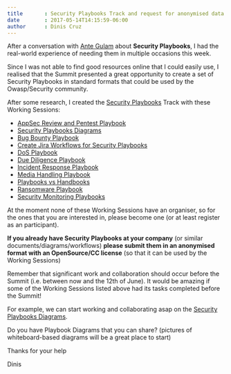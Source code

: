 ```yaml
---
title       : Security Playbooks Track and request for anonymised data
date        : 2017-05-14T14:15:59-06:00
author      : Dinis Cruz
---
```


After a conversation with [Ante Gulam](http://owaspsummit.org/website/participants.html) about **Security Playbooks**, I had the
real-world experience of needing them in multiple occasions this week.

Since I was not able to find good resources online that I could easily use, I realised that the Summit presented a great
opportunity to create a set of Security Playbooks in standard formats that could be used by the Owasp/Security community.

After some research, I created the [Security Playbooks](http://owaspsummit.org/Working-Sessions/Security-Playbooks/) Track with
these Working Sessions:

 - [AppSec Review and Pentest Playbook](http://owaspsummit.org/Working-Sessions/Security-Playbooks/Pentest-Playbook.html)
 - [Security Playbooks Diagrams](http://owaspsummit.org/Working-Sessions/Security-Playbooks/Security-Playbooks-Diagrams.html)
 - [Bug Bounty Playbook](http://owaspsummit.org/Working-Sessions/Security-Playbooks/Bug-Bounty-Playbook.html)
 - [Create Jira Workflows for Security Playbooks](http://owaspsummit.org/Working-Sessions/Security-Playbooks/Create-Jira-Workflows-for-Security-Playbooks.html)
 - [DoS Playbook](http://owaspsummit.org/Working-Sessions/Security-Playbooks/DoS-Playbook.html)
 - [Due Diligence Playbook](http://owaspsummit.org/Working-Sessions/Security-Playbooks/Due-Diligence-Playbook.html)
 - [Incident Response Playbook](http://owaspsummit.org/Working-Sessions/Security-Playbooks/Incident-Response-Playbook.html)
 - [Media Handling Playbook](http://owaspsummit.org/Working-Sessions/Security-Playbooks/Media-Handling-Playbook.html)
 - [Playbooks vs Handbooks](http://owaspsummit.org/Working-Sessions/Security-Playbooks/Playbooks-vs-Handbooks.html)
 - [Ransomware Playbook](http://owaspsummit.org/Working-Sessions/Security-Playbooks/Ransomware-Playbook.html)
 - [Security Monitoring Playbooks](http://owaspsummit.org/Working-Sessions/Security-Playbooks/Security-Monitoring-Playbooks.html)


At the moment none of these Working Sessions have an organiser, so for the ones that you are interested in, please become one
 (or at least register as an participant).

**If you already have Security Playbooks at your company** (or similar documents/diagrams/workflows) **please submit them
 in an anonymised format with an OpenSource/CC license** (so that it can be used by the Working Sessions)

Remember that significant work and collaboration should occur before the Summit (i.e. between now and the 12th of June). It would
 be amazing if some of the Working Sessions listed above had its tasks completed before the Summit!

For example, we can start working and collaborating asap on the [Security Playbooks Diagrams](http://owaspsummit.org/Working-Sessions/Security-Playbooks/Security-Playbooks-Diagrams.html).

Do you have Playbook Diagrams that you can share? (pictures of whiteboard-based diagrams will be a great place to start)

Thanks for your help

Dinis
